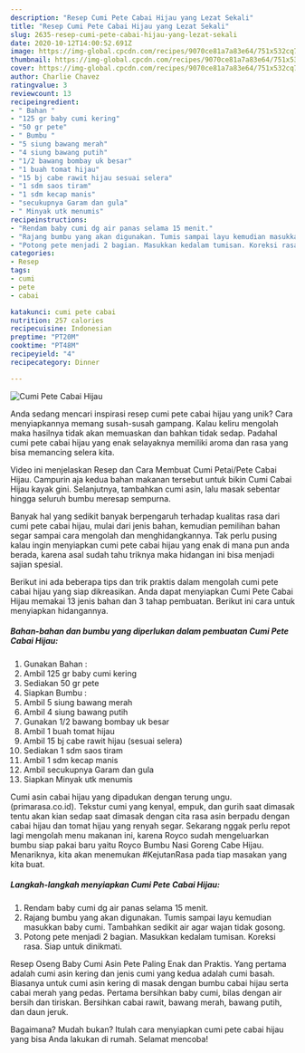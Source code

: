 ```yaml
---
description: "Resep Cumi Pete Cabai Hijau yang Lezat Sekali"
title: "Resep Cumi Pete Cabai Hijau yang Lezat Sekali"
slug: 2635-resep-cumi-pete-cabai-hijau-yang-lezat-sekali
date: 2020-10-12T14:00:52.691Z
image: https://img-global.cpcdn.com/recipes/9070ce81a7a83e64/751x532cq70/cumi-pete-cabai-hijau-foto-resep-utama.jpg
thumbnail: https://img-global.cpcdn.com/recipes/9070ce81a7a83e64/751x532cq70/cumi-pete-cabai-hijau-foto-resep-utama.jpg
cover: https://img-global.cpcdn.com/recipes/9070ce81a7a83e64/751x532cq70/cumi-pete-cabai-hijau-foto-resep-utama.jpg
author: Charlie Chavez
ratingvalue: 3
reviewcount: 13
recipeingredient:
- " Bahan "
- "125 gr baby cumi kering"
- "50 gr pete"
- " Bumbu "
- "5 siung bawang merah"
- "4 siung bawang putih"
- "1/2 bawang bombay uk besar"
- "1 buah tomat hijau"
- "15 bj cabe rawit hijau sesuai selera"
- "1 sdm saos tiram"
- "1 sdm kecap manis"
- "secukupnya Garam dan gula"
- " Minyak utk menumis"
recipeinstructions:
- "Rendam baby cumi dg air panas selama 15 menit."
- "Rajang bumbu yang akan digunakan. Tumis sampai layu kemudian masukkan baby cumi. Tambahkan sedikit air agar wajan tidak gosong."
- "Potong pete menjadi 2 bagian. Masukkan kedalam tumisan. Koreksi rasa. Siap untuk dinikmati."
categories:
- Resep
tags:
- cumi
- pete
- cabai

katakunci: cumi pete cabai 
nutrition: 257 calories
recipecuisine: Indonesian
preptime: "PT20M"
cooktime: "PT48M"
recipeyield: "4"
recipecategory: Dinner

---
```



![Cumi Pete Cabai Hijau](https://img-global.cpcdn.com/recipes/9070ce81a7a83e64/751x532cq70/cumi-pete-cabai-hijau-foto-resep-utama.jpg)

Anda sedang mencari inspirasi resep cumi pete cabai hijau yang unik? Cara menyiapkannya memang susah-susah gampang. Kalau keliru mengolah maka hasilnya tidak akan memuaskan dan bahkan tidak sedap. Padahal cumi pete cabai hijau yang enak selayaknya memiliki aroma dan rasa yang bisa memancing selera kita.

Video ini menjelaskan Resep dan Cara Membuat Cumi Petai/Pete Cabai Hijau. Campurin aja kedua bahan makanan tersebut untuk bikin Cumi Cabai Hijau kayak gini. Selanjutnya, tambahkan cumi asin, lalu masak sebentar hingga seluruh bumbu meresap sempurna.

Banyak hal yang sedikit banyak berpengaruh terhadap kualitas rasa dari cumi pete cabai hijau, mulai dari jenis bahan, kemudian pemilihan bahan segar sampai cara mengolah dan menghidangkannya. Tak perlu pusing kalau ingin menyiapkan cumi pete cabai hijau yang enak di mana pun anda berada, karena asal sudah tahu triknya maka hidangan ini bisa menjadi sajian spesial.


Berikut ini ada beberapa tips dan trik praktis dalam mengolah cumi pete cabai hijau yang siap dikreasikan. Anda dapat menyiapkan Cumi Pete Cabai Hijau memakai 13 jenis bahan dan 3 tahap pembuatan. Berikut ini cara untuk menyiapkan hidangannya.

<!--inarticleads1-->

##### Bahan-bahan dan bumbu yang diperlukan dalam pembuatan Cumi Pete Cabai Hijau:

1. Gunakan  Bahan :
1. Ambil 125 gr baby cumi kering
1. Sediakan 50 gr pete
1. Siapkan  Bumbu :
1. Ambil 5 siung bawang merah
1. Ambil 4 siung bawang putih
1. Gunakan 1/2 bawang bombay uk besar
1. Ambil 1 buah tomat hijau
1. Ambil 15 bj cabe rawit hijau (sesuai selera)
1. Sediakan 1 sdm saos tiram
1. Ambil 1 sdm kecap manis
1. Ambil secukupnya Garam dan gula
1. Siapkan  Minyak utk menumis


Cumi asin cabai hijau yang dipadukan dengan terung ungu. (primarasa.co.id). Tekstur cumi yang kenyal, empuk, dan gurih saat dimasak tentu akan kian sedap saat dimasak dengan cita rasa asin berpadu dengan cabai hijau dan tomat hijau yang renyah segar. Sekarang nggak perlu repot lagi mengolah menu makanan ini, karena Royco sudah mengeluarkan bumbu siap pakai baru yaitu Royco Bumbu Nasi Goreng Cabe Hijau. Menariknya, kita akan menemukan #KejutanRasa pada tiap masakan yang kita buat. 

<!--inarticleads2-->

##### Langkah-langkah menyiapkan Cumi Pete Cabai Hijau:

1. Rendam baby cumi dg air panas selama 15 menit.
1. Rajang bumbu yang akan digunakan. Tumis sampai layu kemudian masukkan baby cumi. Tambahkan sedikit air agar wajan tidak gosong.
1. Potong pete menjadi 2 bagian. Masukkan kedalam tumisan. Koreksi rasa. Siap untuk dinikmati.


Resep Oseng Baby Cumi Asin Pete Paling Enak dan Praktis. Yang pertama adalah cumi asin kering dan jenis cumi yang kedua adalah cumi basah. Biasanya untuk cumi asin kering di masak dengan bumbu cabai hijau serta cabai merah yang pedas. Pertama bersihkan baby cumi, bilas dengan air bersih dan tiriskan. Bersihkan cabai rawit, bawang merah, bawang putih, dan daun jeruk. 

Bagaimana? Mudah bukan? Itulah cara menyiapkan cumi pete cabai hijau yang bisa Anda lakukan di rumah. Selamat mencoba!
